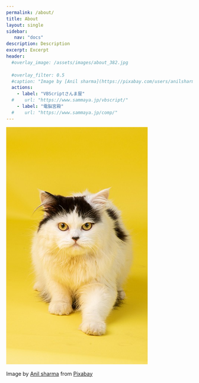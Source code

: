 ```yaml
---
permalink: /about/
title: About
layout: single
sidebar:
   nav: "docs"
description: Description
excerpt: Excerpt
header:
  #overlay_image: /assets/images/about_382.jpg

  #overlay_filter: 0.5
  #caption: "Image by [Anil sharma](https://pixabay.com/users/anilsharma26-13475484/?utm_source=link-attribution&amp;utm_medium=referral&amp;utm_campaign=image&amp;utm_content=7017939) from [Pixabay](https://pixabay.com//?utm_source=link-attribution&amp;utm_medium=referral&amp;utm_campaign=image&amp;utm_content=7017939)"
  actions:
    - label: "VBScriptさんま屋"
  #    url: "https://www.sammaya.jp/vbscript/"
    - label: "電脳宮殿"
  #    url: "https://www.sammaya.jp/comp/"
---
```




![cat](/assets/images/about_382.jpg)

 <span class="page__hero-caption">Image by <a href="https://pixabay.com/users/anilsharma26-13475484/?utm_source=link-attribution&amp;utm_medium=referral&amp;utm_campaign=image&amp;utm_content=7017939">Anil sharma</a> from <a href="https://pixabay.com//?utm_source=link-attribution&amp;utm_medium=referral&amp;utm_campaign=image&amp;utm_content=7017939">Pixabay</a>
</span>


